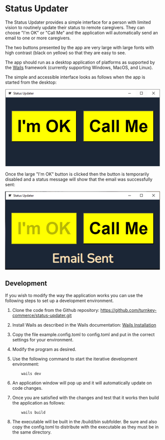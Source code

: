 # Status Updater

The Status Updater provides a simple interface for a person
with limited vision to routinely update their status to
remote caregivers. They can choose "I'm OK" or "Call Me"
and the application will automatically send an email to one
or more caregivers.

The two buttons presented by the app are very large with
large fonts with high contrast (black on yellow) so that
they are easy to see.

The app should run as a desktop application of platforms
as supported by the [Wails](https://wails.io/) framework
(currently supporting Windows, MacOS, and Linux).

The simple and accessible interface looks as follows when
the app is started from the desktop:

![App at Startup](https://github.com/turnkey-commerce/status-updater/blob/master/screenshots/status-updater-screen1.png)

Once the large "I'm OK" button is clicked
then the button is temporarily disabled
and a status message will show that the
email was successfully sent:

![App after button pressed](https://github.com/turnkey-commerce/status-updater/blob/master/screenshots/status-updater-screen2.png)

## Development

If you wish to modify the way the application works you can use the following steps to set up a development environment.

1. Clone the code from the Github repository:
<https://github.com/turnkey-commerce/status-updater.git>

2. Install Wails as described in the Wails documentation:
[Wails Installation](https://wails.io/docs/gettingstarted/installation)

3. Copy the file example.config.toml to config.toml and
put in the correct settings for your environment.

4. Modify the program as desired.

5. Use the following command to start the iterative
development environment:

    ```text
        wails dev
    ```

6. An application window will pop up and it will
automatically update on code changes.

7. Once you are satisfied with the changes and test that
it works then build the application as follows:

    ```text
        wails build
    ```

8. The executable will be built in the /build/bin subfolder.
Be sure and also copy the config.toml to distribute with the
executable as they must be in the same directory.
